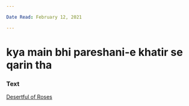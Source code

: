 ```yaml
---

Date Read: February 12, 2021

---
```


# kya main bhi pareshani-e khatir se qarin tha

### Text
[Desertful of Roses](http://www.columbia.edu/itc/mealac/pritchett/00garden/00c/0002/index_0002.html)

